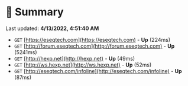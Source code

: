 # 📖 Summary
Last updated: **4/13/2022, 4:51:40 AM**

- `GET` [https://eseqtech.com](https://eseqtech.com) - **Up** (224ms)
- `GET` [http://forum.eseqtech.com](http://forum.eseqtech.com) - **Up** (5241ms)
- `GET` [http://hexp.net](http://hexp.net) - **Up** (49ms)
- `GET` [http://ws.hexp.net](http://ws.hexp.net) - **Up** (52ms)
- `GET` [http://eseqtech.com/infoline](http://eseqtech.com/infoline) - **Up** (87ms)
